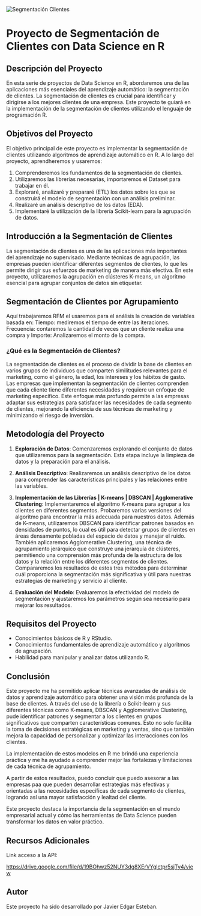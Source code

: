 ![Segmentación Clientes](https://github.com/JavierEdgarEsteban77/Segmentaci-n-de-Clientes-usando-Machine-Learning/assets/86074229/d9e5d926-333b-4c87-9931-f7099ccaaecd)

# Proyecto de Segmentación de Clientes con Data Science en R

## Descripción del Proyecto

En esta serie de proyectos de Data Science en R, abordaremos una de las aplicaciones más esenciales del aprendizaje automático: la segmentación de clientes. La segmentación de clientes es crucial para identificar y dirigirse a los mejores clientes de una empresa. Este proyecto te guiará en la implementación de la segmentación de clientes utilizando el lenguaje de programación R.

## Objetivos del Proyecto

El objetivo principal de este proyecto es implementar la segmentación de clientes utilizando algoritmos de aprendizaje automático en R. A lo largo del proyecto, aprendheremos y usaremos:

1. Comprenderemos los fundamentos de la segmentación de clientes.
2. Utilizaremos las librerías necesarias, importaremos el Dataset para trabajar en él.
3. Exploraré, analizaré y prepararé (ETL) los datos sobre los que se construirá el modelo de segmentación con un análisis preliminar.
4. Realizaré un análisis descriptivo de los datos (EDA).
5. Implementaré la utilización de la librería Scikit-learn para la agrupación de datos.

## Introducción a la Segmentación de Clientes

La segmentación de clientes es una de las aplicaciones más importantes del aprendizaje no supervisado. Mediante técnicas de agrupación, las empresas pueden identificar diferentes segmentos de clientes, lo que les permite dirigir sus esfuerzos de marketing de manera más efectiva. En este proyecto, utilizaremos la agrupación en clústeres K-means, un algoritmo esencial para agrupar conjuntos de datos sin etiquetar.

## Segmentación de Clientes por Agrupamiento

Aquí trabajaremos RFM el usaremos para el análisis la creación de variables basada en:
   Tiempo: mediremos el tiempo de entre las iteraciones.
   Frecuencia: contaremos la cantidad de veces que un cliente realiza una compra y
   Importe: Analizaremos el monto de la compra.

### ¿Qué es la Segmentación de Clientes?

La segmentación de clientes es el proceso de dividir la base de clientes en varios grupos de individuos que comparten similitudes relevantes para el marketing, como el género, la edad, los intereses y los hábitos de gasto. Las empresas que implementan la segmentación de clientes comprenden que cada cliente tiene diferentes necesidades y requiere un enfoque de marketing específico. Este enfoque más profundo permite a las empresas adaptar sus estrategias para satisfacer las necesidades de cada segmento de clientes, mejorando la eficiencia de sus técnicas de marketing y minimizando el riesgo de inversión.

## Metodología del Proyecto

1. **Exploración de Datos**: Comenzaremos explorando el conjunto de datos que utilizaremos para la segmentación. Esta etapa incluye la limpieza de datos y la preparación para el análisis.
   
2. **Análisis Descriptivo**: Realizaremos un análisis descriptivo de los datos para comprender las características principales y las relaciones entre las variables.

3. **Implementación de las Librerías | K-means | DBSCAN | Agglomerative Clustering**: Implementaremos el algoritmo K-means para agrupar a los clientes en diferentes segmentos. Probaremos varias versiones del algoritmo para encontrar la más adecuada para nuestros datos. Además de K-means, utilizaremos DBSCAN para identificar patrones basados en densidades de puntos, lo cual es útil para detectar grupos de clientes en áreas densamente pobladas del espacio de datos y manejar el ruido. También aplicaremos Agglomerative Clustering, una técnica de agrupamiento jerárquico que construye una jerarquía de clústeres, permitiendo una comprensión más profunda de la estructura de los datos y la relación entre los diferentes segmentos de clientes. Compararemos los resultados de estos tres métodos para determinar cuál proporciona la segmentación más significativa y útil para nuestras estrategias de marketing y servicio al cliente.

4. **Evaluación del Modelo**: Evaluaremos la efectividad del modelo de segmentación y ajustaremos los parámetros según sea necesario para mejorar los resultados.

## Requisitos del Proyecto

- Conocimientos básicos de R y RStudio.
- Conocimientos fundamentales de aprendizaje automático y algoritmos de agrupación.
- Habilidad para manipular y analizar datos utilizando R.

## Conclusión

Este proyecto me ha permitido aplicar técnicas avanzadas de análisis de datos y aprendizaje automático para obtener una visión más profunda de la base de clientes. A través del uso de la librería o	Scikit-learn y sus diferentes técnicas como K-means, DBSCAN y Agglomerative Clustering, pude identificar patrones y segmentar a los clientes en grupos significativos que comparten características comunes. Esto no solo facilita la toma de decisiones estratégicas en marketing y ventas, sino que también mejora la capacidad de personalizar y optimizar las interacciones con los clientes.

La implementación de estos modelos en R me brindó una experiencia práctica y me ha ayudado a comprender mejor las fortalezas y limitaciones de cada técnica de agrupamiento. 

A partir de estos resultados, puedo concluir que puedo asesorar a las empresas paa que pueden desarrollar estrategias más efectivas y orientadas a las necesidades específicas de cada segmento de clientes, logrando así una mayor satisfacción y lealtad del cliente. 

Este proyecto destaca la importancia de la segmentación en el mundo empresarial actual y cómo las herramientas de Data Science pueden transformar los datos en valor práctico.

## Recursos Adicionales

Link acceso a la API:

https://drive.google.com/file/d/19BOhwz52NUY3dg8XErVYglctpr5sjTy4/view

## Autor

Este proyecto ha sido desarrollado por Javier Edgar Esteban.
